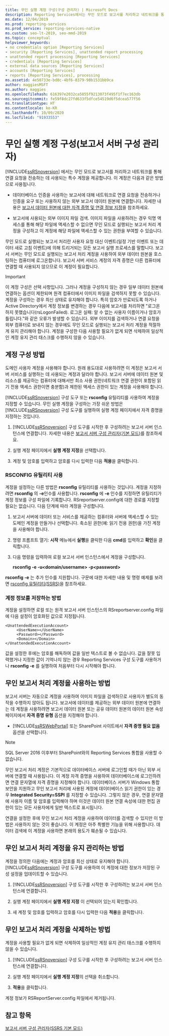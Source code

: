 ```yaml
---
title: 무인 실행 계정 구성(구성 관리자) | Microsoft Docs
description: Reporting Services에서는 무인 모드로 보고서를 처리하고 네트워크를 통해 연결 요청을 전송하는 데 사용되는 특수 계정을 제공합니다.
ms.date: 12/04/2019
ms.prod: reporting-services
ms.prod_service: reporting-services-native
ms.custom: seo-lt-2019, seo-mmd-2019
ms.topic: conceptual
helpviewer_keywords:
- no credentials option [Reporting Services]
- security [Reporting Services], unattended report processing
- unattended report processing [Reporting Services]
- credentials [Reporting Services]
- external data sources [Reporting Services]
- accounts [Reporting Services]
- reports [Reporting Services], processing
ms.assetid: 4e50733e-bd8c-4bf6-8379-98b1531bb9ca
author: maggiesMSFT
ms.author: maggies
ms.openlocfilehash: 616397e2032ca5855f9213073f495f1f7ec163db
ms.sourcegitcommit: fe59f8dc27fd633f5dfce54519d6f5dcea577f56
ms.translationtype: HT
ms.contentlocale: ko-KR
ms.lasthandoff: 10/09/2020
ms.locfileid: "91933553"
---
```

# <a name="configure-the-unattended-execution-account-report-server-configuration-manager"></a>무인 실행 계정 구성(보고서 서버 구성 관리자)
  [!INCLUDE[ssRSnoversion](../../includes/ssrsnoversion-md.md)] 에서는 무인 모드로 보고서를 처리하고 네트워크를 통해 연결 요청을 전송하는 데 사용되는 특수 계정을 제공합니다. 이 계정은 다음과 같은 방법으로 사용됩니다.  
  
-   데이터베이스 인증을 사용하는 보고서에 대해 네트워크로 연결 요청을 전송하거나 인증을 요구 또는 사용하지 않는 외부 보고서 데이터 원본에 연결합니다. 자세한 내용은 [보고서 데이터 원본에 대한 자격 증명 및 연결 정보 지정](../../reporting-services/report-data/specify-credential-and-connection-information-for-report-data-sources.md)을 참조하세요.

-   보고서에 사용되는 외부 이미지 파일 검색. 이미지 파일을 사용하려는 경우 익명 액세스를 통해 해당 파일에 액세스할 수 없으면 무인 모드로 실행되는 보고서 처리 계정을 구성하고 이 계정에 해당 파일에 액세스할 수 있는 권한을 부여할 수 있습니다.  
  
 무인 모드로 실행되는 보고서 처리란 사용자 요청 대신 이벤트(일정 기반 이벤트 또는 데이터 새로 고침 이벤트)에 의해 트리거되는 모든 보고서 실행 프로세스를 말합니다. 보고서 서버는 무인 모드로 실행되는 보고서 처리 계정을 사용하여 외부 데이터 원본을 호스팅하는 컴퓨터에 로그온합니다. 보고서 서버 서비스 계정의 자격 증명은 다른 컴퓨터에 연결할 때 사용되지 않으므로 이 계정이 필요합니다.  
  
> [!IMPORTANT]  
>  이 계정 구성은 선택 사항입니다. 그러나 계정을 구성하지 않는 경우 일부 데이터 원본에 연결하는 옵션이 제한되며 원격 컴퓨터에서 이미지 파일을 검색하지 못할 수 있습니다. 계정을 구성하는 경우 최신 상태로 유지해야 합니다. 특히 암호가 만료되도록 하거나 Active Directory에서 계정 정보를 변경하는 경우 다음에 보고서를 처리하면 "로그온하지 못했습니다(rsLogonFailed). 로그온 실패: 알 수 없는 사용자 이름이거나 암호가 틀립니다."와 같은 오류가 발생할 수 있습니다. 외부 이미지를 검색하거나 연결 요청을 외부 컴퓨터로 보내지 않는 경우에도 무인 모드로 실행되는 보고서 처리 계정을 적절하게 유지 관리해야 합니다. 계정을 구성한 다음 사용할 필요가 없게 되면 삭제하여 일상적인 계정 유지 관리 태스크를 수행하지 않을 수 있습니다.  
  
## <a name="how-to-configure-the-account"></a>계정 구성 방법  
 도메인 사용자 계정을 사용해야 합니다. 원래 용도대로 사용하려면 이 계정은 보고서 서버 서비스를 실행하는 데 사용되는 계정과 달라야 합니다. 보고서 서버에 데이터 원본 및 리소스를 제공하는 컴퓨터에 대해서만 최소 사용 권한(네트워크 연결 권한이 포함된 읽기 전용 액세스 권한이면 충분함)과 제한된 액세스 권한이 있는 계정을 사용해야 합니다.  
  
 [!INCLUDE[ssRSnoversion](../../includes/ssrsnoversion-md.md)] 구성 도구 또는 **rsconfig** 유틸리티를 사용하여 계정을 지정할 수 있습니다. 무인 실행 계정을 구성하는 가장 쉬운 방법은 [!INCLUDE[ssRSnoversion](../../includes/ssrsnoversion-md.md)] 구성 도구를 실행하여 실행 계정 페이지에서 자격 증명을 지정하는 것입니다.  
  
1.  [!INCLUDE[ssRSnoversion](../../includes/ssrsnoversion-md.md)] 구성 도구를 시작한 후 구성하려는 보고서 서버 인스턴스에 연결합니다. 자세한 내용은 [보고서 서버 구성 관리자&#40;기본 모드&#41;](../../reporting-services/install-windows/reporting-services-configuration-manager-native-mode.md)를 참조하세요.  
  
2.  실행 계정 페이지에서 **실행 계정 지정**을 선택합니다.  
  
3.  계정 및 암호를 입력하고 암호를 다시 입력한 다음 **적용**을 클릭합니다.  
  
### <a name="using-rsconfig-utility"></a>RSCONFIG 유틸리티 사용  
 계정을 설정하는 다른 방법은 **rsconfig** 유틸리티를 사용하는 것입니다. 계정을 지정하려면 **rsconfig** 의 **-e**인수를 사용합니다. **rsconfig** 에 **-e** 인수를 지정하면 유틸리티가 계정 정보를 구성 파일에 기록합니다. RSreportserver.config에 대한 경로를 지정할 필요는 없습니다. 다음 단계에 따라 계정을 구성합니다.  
  
1.  보고서 서버에 데이터 또는 서비스를 제공하는 컴퓨터와 서버에 액세스할 수 있는 도메인 계정을 만들거나 선택합니다. 축소된 권한(예: 읽기 전용 권한)을 가진 계정을 사용해야 합니다.  
  
2.  명령 프롬프트 열기: **시작** 메뉴에서 **실행**을 클릭한 다음 **cmd**를 입력하고 **확인**을 클릭합니다.  
  
3.  다음 명령을 입력하여 로컬 보고서 서버 인스턴스에서 계정을 구성합니다.  
  
     **rsconfig -e -u\<domain/username> -p\<password>**  
  
 **rsconfig -e** 는 추가 인수를 지원합니다. 구문에 대한 자세한 내용 및 명령 예제를 보려면 [rsconfig 유틸리티&#40;SSRS&#41;](../../reporting-services/tools/rsconfig-utility-ssrs.md)을 참조하세요.
 
### <a name="how-account-information-is-stored"></a>계정 정보를 저장하는 방법  
 계정을 설정하면 로컬 또는 원격 보고서 서버 인스턴스의 RSreportserver.config 파일에 다음 설정이 암호화된 값으로 지정됩니다.  
  
```  
<UnattendedExecutionAccount>  
     <UserName></UserName>  
     <Password></Password>  
     <Domain></Domain>  
</UnattendedExecutionAccount>  
```  
  
 값을 설정한 후에는 암호를 해독하여 값을 일반 텍스트로 볼 수 없습니다. 값을 잘못 입력했거나 지정한 값이 기억나지 않는 경우 Reporting Services 구성 도구를 사용하거나 **rsconfig -e** 를 실행하여 처음부터 다시 시작해야 합니다.  
  
## <a name="how-to-use-the-unattended-report-processing-account"></a>무인 보고서 처리 계정을 사용하는 방법  
 보고서 서버는 자동으로 계정을 사용하여 이미지 파일을 검색하므로 사용자가 별도의 동작을 수행하지 않아도 됩니다. 보고서에 데이터를 제공하는 외부 데이터 원본에 연결하는 데 계정을 사용하려면 보고서 데이터 원본 또는 공유 데이터 원본의 데이터 원본 속성 페이지에서 **자격 증명 유형** 옵션을 지정해야 합니다.  
  
-   [!INCLUDE[ssRSWebPortal](../../includes/ssrswebportal.md)] 또는 SharePoint 사이트에서 **자격 증명 필요 없음** 옵션을 선택합니다.  

> [!NOTE]
> SQL Server 2016 이후부터 SharePoint와의 Reporting Services 통합을 사용할 수 없습니다.
  
 무인 보고서 처리 계정은 기본적으로 데이터베이스 서버에 로그인할 때가 아닌 외부 서버에 연결할 때 사용됩니다. 이 계정 자격 증명을 사용하여 데이터베이스에 로그인하려면 연결 문자열에 자격 증명을 지정해야 합니다. 데이터베이스 서버가 Windows 통합 보안을 지원하고 무인 보고서 처리에 사용된 계정에 데이터베이스 읽기 권한이 있는 경우 **Integrated Security=SSPI** 를 지정할 수 있습니다. 그렇지 않은 경우, 연결 문자열에 사용자 이름 및 암호를 입력해야 하며 이것은 데이터 원본 연결 속성에 대한 편집 권한이 있는 모든 사용자에게 일반 텍스트로 표시됩니다.  
  
 연결을 설정한 후에 무인 보고서 처리 계정을 사용하여 데이터를 검색할 수 있지만 이 방법은 사용하지 않는 것이 좋습니다. 이 계정은 아주 특별한 기능을 위해 사용합니다. 데이터 검색에 이 계정을 사용하면 본래의 용도가 훼손될 수 있습니다.  
  
## <a name="how-to-maintain-the-unattended-report-processing-account"></a>무인 보고서 처리 계정을 유지 관리하는 방법  
 계정을 정의한 다음에는 계정과 암호를 최신 상태로 유지해야 합니다. [!INCLUDE[ssRSnoversion](../../includes/ssrsnoversion-md.md)] 구성 도구를 사용하여 이 계정에 대한 정보가 저장된 구성 설정을 업데이트할 수 있습니다.  
  
1.  [!INCLUDE[ssRSnoversion](../../includes/ssrsnoversion-md.md)] 구성 도구를 시작한 후 구성하려는 보고서 서버 인스턴스에 연결합니다.  
  
2.  실행 계정 페이지에서 **실행 계정 지정** 이 선택되어 있는지 확인합니다.  
  
3.  새 계정 및 암호를 입력하고 암호를 다시 입력한 다음 **적용**을 클릭합니다.  
  
## <a name="how-to-delete-the-unattended-report-processing-account"></a>무인 보고서 처리 계정을 삭제하는 방법  
 계정을 사용할 필요가 없게 되면 삭제하여 일상적인 계정 유지 관리 태스크를 수행하지 않을 수 있습니다.  
  
1.  [!INCLUDE[ssRSnoversion](../../includes/ssrsnoversion-md.md)] 구성 도구를 시작한 후 구성하려는 보고서 서버 인스턴스에 연결합니다.  
  
2.  실행 계정 페이지에서 **실행 계정 지정**의 선택을 취소합니다.  
  
3.  **적용**을 클릭합니다.  
  
 계정 정보가 RSReportServer.config 파일에서 제거됩니다.  
  
## <a name="see-also"></a>참고 항목  
 [보고서 서버 구성 관리자(SSRS 기본 모드)](../../reporting-services/install-windows/reporting-services-configuration-manager-native-mode.md)  
  
  
